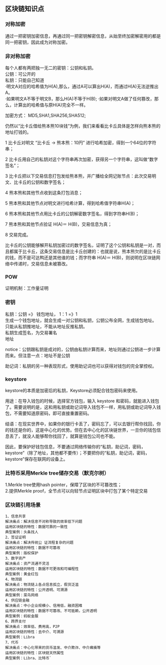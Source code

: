 <!--
 * @Author: Billy-S
 * @Description: 
 * @Date: 2021-05-31 15:20:14
 * @LastEditTime: 2021-06-04 11:09:00
-->
## 区块链知识点
### 对称加密
通过一把密钥加密信息，再通过同一把密钥解密信息，从始至终加密解密用的都是同一把密钥，因此成为对称加密。
### 非对称加密
每个人都有两把独一无二的密钥：公钥和私钥。  
公钥：可公开的  
私钥：只能自己知道  
·明文A对应的哈希值为H(A),那么，通过A可以算出H(A)，而通过H(A)无法逆推出A。  
·如果明文A不等于明文B，那么H(A)不等于H(B); 
·如果对明文A做了任何篡改，那么，计算出的哈希值与原H(A)完全不一样。

加密方式： MD5,SHA1,SHA256,SHA512;

仍然以“比卡丘借给熊本熊10块钱”为例，我们来看看比卡丘具体是怎样向熊本熊的地址打钱的。

1 比卡丘对明文 “比卡丘 → 熊本熊：10円” 进行哈希加密，得到一个64位的字符串；

2 比卡丘用自己的私钥对这个字符串再次加密，获得另一个字符串，这叫做“数字签名”；

3 比卡丘把以下交易信息打包发给熊本熊，并广播给全网记账节点：此次交易明文、比卡丘的公钥和数字签名；

4 熊本熊和其他节点收到这条打包消息；

5 熊本熊和其他节点对明文进行哈希计算，得到哈希值字符串H(A)；

6 熊本熊和其他节点用比卡丘的公钥解密数字签名，得到字符串H(B)；

7 熊本熊和其他节点验证 H(A)＝ H(B)，交易信息为真；

8 交易完成。

比卡丘的公钥能够解开私钥加密过的数字签名，证明了这个公钥和私钥是一对，而且都属于比卡丘，这条交易信息是比卡丘创建的：也就是说，熊本熊欠的是比卡丘的钱，而不是可达鸭还是其他谁的钱；而字符串 H(A)＝ H(B)，则说明在区块链网络中传递时，交易信息未被篡改。

### POW
证明机制：工作量证明

### 密钥
私钥：公钥 =》 钱包地址， 1：1 =》1    
生成一个钱包地址，就会生成一对公钥和私钥，公钥公布全网，生成钱包地址。  
只能从私钥推地址，不能从地址反推私钥。  
私钥生成签名，为交易署名  
地址

notice：公钥跟私钥是成对的，公钥由私钥计算而来，地址则通过公钥进一步计算而来。但注意一点：地址不是公钥

助记词：私钥的另一种表现形式，使用助记词也可以获得对钱包的完全掌控权。

### keystore
keystore的本质是加密后的私钥，Keystore必须配合钱包密码来使用。

用途：在导入钱包的时候，选择官方钱包，输入 keystore 和密码，就能进入钱包了。需要说明的是，这和用私钥或助记词导入钱包不一样，用私钥或助记词导入钱包，不需要知道原密码，即可直接重置密码。

结语：在现实世界中，如果你的银行卡丢了，密码忘了，可以去银行帮你找回，你的钱还是你的，这是中心化的优势。但在去中心化的区块链世界，一旦你的钱包信息丢了，就没人能够帮你找回了，就算是钱包公司也不能。

因此，要保护好钱包信息，不要通过网络传输你的“私钥，助记词，密码，keystore”（除了地址，其他都不要传）；不要把你的“私钥，助记词，密码，keystore”保存在联网的设备上。

### 比特币采用Merkle tree储存交易（默克尔树）

1.Merkle tree使用hash pointer，保障了区块的不可篡改性；   
2.提供Merkle proof，全节点可以向轻节点证明区块中打包了某个特定交易  

### 区块链引用场景
```
1、信息共享  
解决痛点：解决信息不对称导致的效率低下问题  
运用区块链的特性：数据可靠的一致性  
典型案例：头条找人  
2、签证证明  
解决痛点：解决传统公 证流程复杂的问题
运用区块链的特性：数据不可篡改
典型案例：版权保护
3、数字资产
解决痛点：资产流通不灵活
运用区块链的特性：数据不可更改和可编程性
典型案例：黄金红包
4、物流链
解决痛点：物流链上各点信息孤立，假货泛滥
运用区块链的特性：公开透明、可溯源
典型案例：菜鸟网络
4、供应链金融
解决痛点：中小企业规模小、信用低，融资困难
运用区块链的特性：数据不可篡改、不可抵赖，公开透明
典型案例：蚂蚁金服
6、跨界支付
解决痛点：效率低、费用高，P2P
运用区块链的特性：去中介、可溯源
典型案例：Libra
7、代币
解决痛点：中心化带来的货币滥发、中介欺诈、中介瘫痪等
运用区块链的特性：区块链天然属性
典型案例：Libra、比特币`